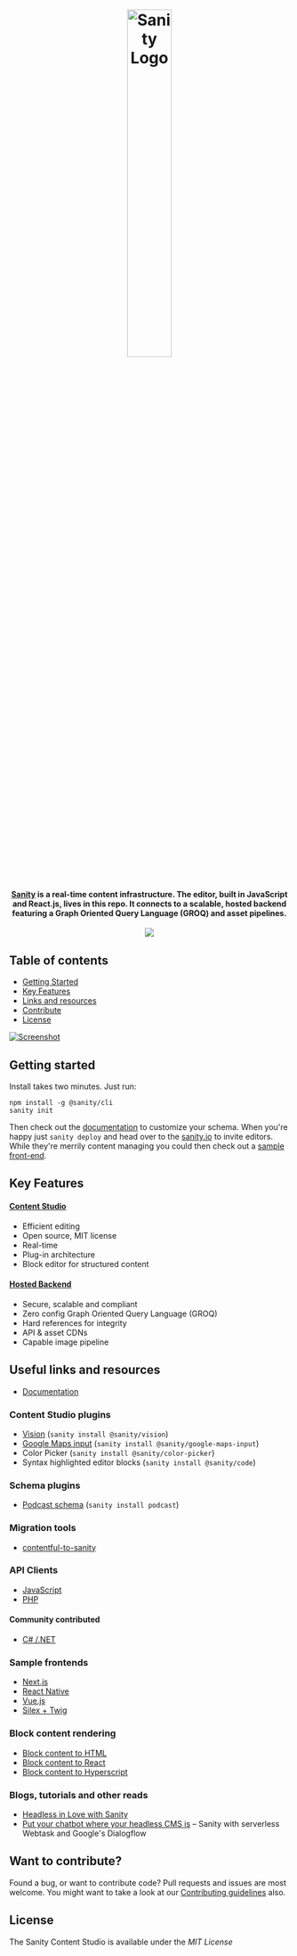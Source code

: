 <h1 align="center">
  <a href="https://www.sanity.io">
    <img width="40%" alt="Sanity Logo" src="https://www.sanity.io/static/images/logo_red.svg?v=2"/>
  </a>
</h1>

<h4 align="center">
  <a href="https://www.sanity.io">Sanity</a> is a real-time content infrastructure. The editor, built in JavaScript and React.js, lives in this repo. It connects to a scalable, hosted backend featuring a Graph Oriented Query Language (GROQ) and asset pipelines.
</h4>

<p align="center">
  <a href="https://gitter.im/sanity-io/sanity"><img src="https://badges.gitter.im/sanity-io/sanity.svg"></a>
</p>

## Table of contents

*  <a href="#getting-started">Getting Started</a>
*  <a href="#key-features">Key Features</a>
*  <a href="#useful-links-and-resources">Links and resources</a>
*  <a href="#want-to-contribute">Contribute</a>
*  <a href="#license">License</a>


[![Screenshot](https://cdn.sanity.io/images/3do82whm/production/cllejaievr_1QvGplh3diVAteYXT8aRNtLV-2376x1260.png?fm=jpg)](https://www.sanity.io)

## Getting started

Install takes two minutes. Just run:

```
npm install -g @sanity/cli
sanity init
```

Then check out the [documentation](https://www.sanity.io/docs) to customize your schema. When you're happy just `sanity deploy` and head over to the [sanity.io](https://www.sanity.io/manage) to invite editors. While they're merrily content managing you could then check out a [sample front-end](#sample-frontends).

## Key Features

#### [Content Studio](https://www.sanity.io/content-studio)

* Efficient editing
* Open source, MIT license
* Real-time
* Plug-in architecture
* Block editor for structured content

#### [Hosted Backend](https://www.sanity.io/hosted-backend)

* Secure, scalable and compliant
* Zero config Graph Oriented Query Language (GROQ)
* Hard references for integrity
* API & asset CDNs
* Capable image pipeline

## Useful links and resources

* [Documentation](https://www.sanity.io/docs/introduction/getting-started)

### Content Studio plugins

* [Vision](https://github.com/sanity-io/sanity/blob/next/packages/%40sanity/vision/README.md) (`sanity install @sanity/vision`)
* [Google Maps input](https://github.com/sanity-io/sanity/blob/next/packages/%40sanity/google-maps-input) (`sanity install @sanity/google-maps-input`)
* Color Picker (`sanity install @sanity/color-picker`)
* Syntax highlighted editor blocks (`sanity install @sanity/code`)

### Schema plugins

* [Podcast schema](https://www.npmjs.com/package/sanity-plugin-podcast#get-the-podcast-on-the-ether-headphones) (`sanity install podcast`)

### Migration tools

* [contentful-to-sanity](https://github.com/sanity-io/contentful-to-sanity)

### API Clients

* [JavaScript](https://www.npmjs.com/package/@sanity/client)
* [PHP](https://packagist.org/packages/sanity/sanity-php)

#### Community contributed

* [C# /.NET](https://github.com/onybo/sanity-client)

### Sample frontends

* [Next.js](https://github.com/sanity-io/example-frontend-next-js)
* [React Native](https://github.com/sanity-io/example-app-react-native)
* [Vue.js](https://github.com/sanity-io/example-frontend-vue-js)
* [Silex + Twig](https://github.com/sanity-io/example-frontend-silex-twig)

### Block content rendering

* [Block content to HTML](https://github.com/sanity-io/block-content-to-html)
* [Block content to React](https://www.npmjs.com/package/@sanity/block-content-to-react)
* [Block content to Hyperscript](https://www.npmjs.com/package/@sanity/block-content-to-hyperscript)

### Blogs, tutorials and other reads

* [Headless in Love with Sanity](https://hackernoon.com/headless-in-love-with-sanity-689960571dc)
* [Put your chatbot where your headless CMS is](https://hackernoon.com/put-your-chatbot-where-your-headless-cms-is-15cf174774c6) – Sanity with serverless Webtask and Google's Dialogflow 

## Want to contribute?

Found a bug, or want to contribute code? Pull requests and issues are most welcome. You might want to take a look at our [Contributing guidelines](https://github.com/sanity-io/sanity/blob/master/CONTRIBUTING.md) also.

## License

The Sanity Content Studio is available under the *MIT License*


